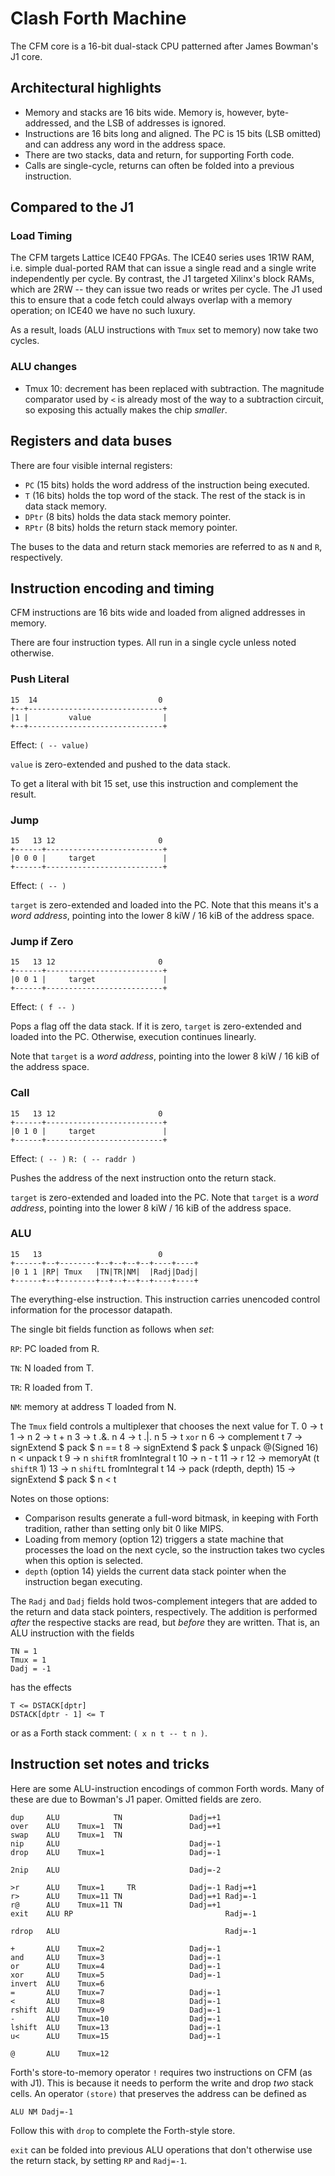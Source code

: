 Clash Forth Machine
===================

The CFM core is a 16-bit dual-stack CPU patterned after James Bowman's J1 core.

## Architectural highlights

- Memory and stacks are 16 bits wide. Memory is, however, byte-addressed, and
  the LSB of addresses is ignored.
- Instructions are 16 bits long and aligned. The PC is 15 bits (LSB omitted) and
  can address any word in the address space.
- There are two stacks, data and return, for supporting Forth code.
- Calls are single-cycle, returns can often be folded into a previous
  instruction.

## Compared to the J1

### Load Timing

The CFM targets Lattice ICE40 FPGAs. The ICE40 series uses 1R1W RAM, i.e. simple
dual-ported RAM that can issue a single read and a single write independently
per cycle. By contrast, the J1 targeted Xilinx's block RAMs, which are 2RW --
they can issue two reads or writes per cycle. The J1 used this to ensure that a
code fetch could always overlap with a memory operation; on ICE40 we have no
such luxury.

As a result, loads (ALU instructions with `Tmux` set to memory) now take two
cycles.

### ALU changes

- Tmux 10: decrement has been replaced with subtraction. The magnitude
  comparator used by `<` is already most of the way to a subtraction circuit, so
  exposing this actually makes the chip *smaller*.

## Registers and data buses

There are four visible internal registers:

- `PC` (15 bits) holds the word address of the instruction being executed.
- `T` (16 bits) holds the top word of the stack. The rest of the stack is in
  data stack memory.
- `DPtr` (8 bits) holds the data stack memory pointer.
- `RPtr` (8 bits) holds the return stack memory pointer.

The buses to the data and return stack memories are referred to as `N` and `R`,
respectively.

## Instruction encoding and timing

CFM instructions are 16 bits wide and loaded from aligned addresses in memory.

There are four instruction types. All run in a single cycle unless noted
otherwise.

### Push Literal

    15  14                           0
    +--+------------------------------+
    |1 |         value                |
    +--+------------------------------+

Effect: `( -- value)`

`value` is zero-extended and pushed to the data stack.

To get a literal with bit 15 set, use this instruction and complement the
result.

### Jump

    15   13 12                       0
    +------+--------------------------+
    |0 0 0 |     target               |
    +------+--------------------------+

Effect: `( -- )`

`target` is zero-extended and loaded into the PC. Note that this means it's a
*word address*, pointing into the lower 8 kiW / 16 kiB of the address space.

### Jump if Zero

    15   13 12                       0
    +------+--------------------------+
    |0 0 1 |     target               |
    +------+--------------------------+

Effect: `( f -- )`

Pops a flag off the data stack. If it is zero, `target` is zero-extended and
loaded into the PC. Otherwise, execution continues linearly.

Note that `target` is a *word address*, pointing into the lower 8 kiW / 16 kiB
of the address space.

### Call

    15   13 12                       0
    +------+--------------------------+
    |0 1 0 |     target               |
    +------+--------------------------+

Effect: `( -- )` `R: ( -- raddr )`

Pushes the address of the next instruction onto the return stack.

`target` is zero-extended and loaded into the PC.  Note that `target` is a *word
address*, pointing into the lower 8 kiW / 16 kiB of the address space.

### ALU

    15   13                          0
    +------+--+--------+--+--+--+--+----+----+
    |0 1 1 |RP| Tmux   |TN|TR|NM|  |Radj|Dadj|
    +------+--+--------+--+--+--+--+----+----+

The everything-else instruction. This instruction carries unencoded control
information for the processor datapath.

The single bit fields function as follows when *set*:

`RP`: PC loaded from R.

`TN`: N loaded from T.

`TR`: R loaded from T.

`NM`: memory at address T loaded from N.

The `Tmux` field controls a multiplexer that chooses the next value for T.
    0 -> t
    1 -> n
    2 -> t + n
    3 -> t .&. n
    4 -> t .|. n
    5 -> t `xor` n
    6 -> complement t
    7 -> signExtend $ pack $ n == t
    8 -> signExtend $ pack $ unpack @(Signed 16) n < unpack t
    9 -> n `shiftR` fromIntegral t
    10 -> n - t
    11 -> r
    12 -> memoryAt (t `shiftR` 1)
    13 -> n `shiftL` fromIntegral t
    14 -> pack (rdepth, depth)
    15 -> signExtend $ pack $ n < t

Notes on those options:

- Comparison results generate a full-word bitmask, in keeping with Forth
  tradition, rather than setting only bit 0 like MIPS.
- Loading from memory (option 12) triggers a state machine that processes the
  load on the next cycle, so the instruction takes two cycles when this option
  is selected.
- `depth` (option 14) yields the current data stack pointer when the instruction
  began executing.

The `Radj` and `Dadj` fields hold twos-complement integers that are added to the
return and data stack pointers, respectively. The addition is performed *after*
the respective stacks are read, but *before* they are written. That is, an
ALU instruction with the fields

    TN = 1
    Tmux = 1
    Dadj = -1

has the effects

    T <= DSTACK[dptr]
    DSTACK[dptr - 1] <= T

or as a Forth stack comment: `( x n t -- t n )`.

## Instruction set notes and tricks

Here are some ALU-instruction encodings of common Forth words. Many of these are
due to Bowman's J1 paper. Omitted fields are zero.

    dup     ALU            TN               Dadj=+1
    over    ALU    Tmux=1  TN               Dadj=+1
    swap    ALU    Tmux=1  TN
    nip     ALU                             Dadj=-1
    drop    ALU    Tmux=1                   Dadj=-1

    2nip    ALU                             Dadj=-2

    >r      ALU    Tmux=1     TR            Dadj=-1 Radj=+1
    r>      ALU    Tmux=11 TN               Dadj=+1 Radj=-1
    r@      ALU    Tmux=11 TN               Dadj=+1
    exit    ALU RP                                  Radj=-1

    rdrop   ALU                                     Radj=-1

    +       ALU    Tmux=2                   Dadj=-1
    and     ALU    Tmux=3                   Dadj=-1
    or      ALU    Tmux=4                   Dadj=-1
    xor     ALU    Tmux=5                   Dadj=-1
    invert  ALU    Tmux=6
    =       ALU    Tmux=7                   Dadj=-1
    <       ALU    Tmux=8                   Dadj=-1
    rshift  ALU    Tmux=9                   Dadj=-1
    -       ALU    Tmux=10                  Dadj=-1
    lshift  ALU    Tmux=13                  Dadj=-1
    u<      ALU    Tmux=15                  Dadj=-1

    @       ALU    Tmux=12

Forth's store-to-memory operator `!` requires two instructions on CFM (as with
J1). This is because it needs to perform the write and drop *two* stack cells.
An operator `(store)` that preserves the address can be defined as

    ALU NM Dadj=-1

Follow this with `drop` to complete the Forth-style store.

`exit` can be folded into previous ALU operations that don't otherwise use the
return stack, by setting `RP` and `Radj=-1`.
